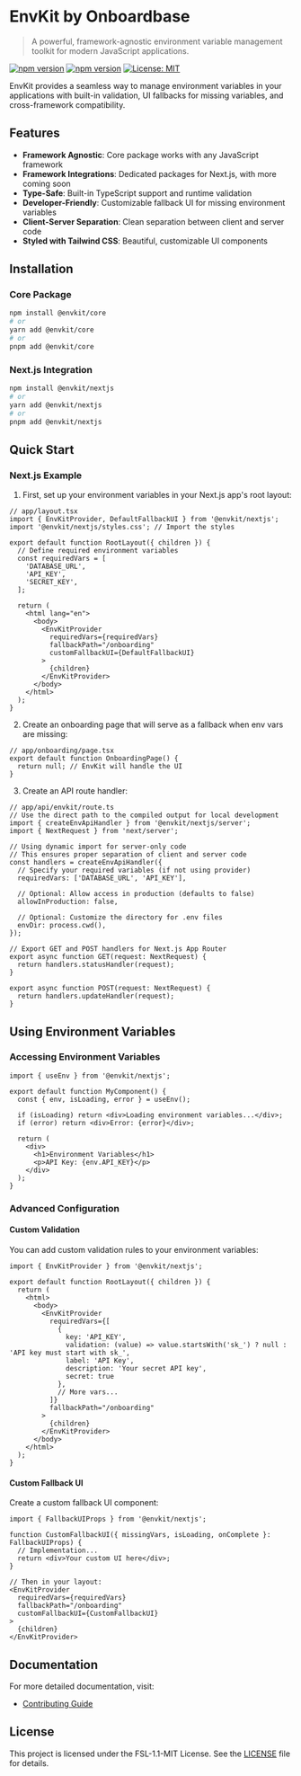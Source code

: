 # EnvKit by Onboardbase

> A powerful, framework-agnostic environment variable management toolkit for modern JavaScript applications.

[![npm version](https://img.shields.io/npm/v/@envkit/core.svg)](https://www.npmjs.com/package/@envkit/core)
[![npm version](https://img.shields.io/npm/v/@envkit/nextjs.svg)](https://www.npmjs.com/package/@envkit/nextjs)
[![License: MIT](https://img.shields.io/badge/License-MIT-yellow.svg)](https://opensource.org/licenses/FSL-1.1-MIT)

EnvKit provides a seamless way to manage environment variables in your applications with built-in validation, UI fallbacks for missing variables, and cross-framework compatibility.

## Features

- **Framework Agnostic**: Core package works with any JavaScript framework
- **Framework Integrations**: Dedicated packages for Next.js, with more coming soon
- **Type-Safe**: Built-in TypeScript support and runtime validation
- **Developer-Friendly**: Customizable fallback UI for missing environment variables
- **Client-Server Separation**: Clean separation between client and server code
- **Styled with Tailwind CSS**: Beautiful, customizable UI components

## Installation

### Core Package

```bash
npm install @envkit/core
# or
yarn add @envkit/core
# or
pnpm add @envkit/core
```

### Next.js Integration

```bash
npm install @envkit/nextjs
# or
yarn add @envkit/nextjs
# or
pnpm add @envkit/nextjs
```

## Quick Start

### Next.js Example

1. First, set up your environment variables in your Next.js app's root layout:

```tsx
// app/layout.tsx
import { EnvKitProvider, DefaultFallbackUI } from '@envkit/nextjs';
import '@envkit/nextjs/styles.css'; // Import the styles

export default function RootLayout({ children }) {
  // Define required environment variables
  const requiredVars = [
    'DATABASE_URL',
    'API_KEY',
    'SECRET_KEY',
  ];

  return (
    <html lang="en">
      <body>
        <EnvKitProvider 
          requiredVars={requiredVars}
          fallbackPath="/onboarding" 
          customFallbackUI={DefaultFallbackUI}
        >
          {children}
        </EnvKitProvider>
      </body>
    </html>
  );
}
```

2. Create an onboarding page that will serve as a fallback when env vars are missing:

```tsx
// app/onboarding/page.tsx
export default function OnboardingPage() {
  return null; // EnvKit will handle the UI
}
```

3. Create an API route handler:

```tsx
// app/api/envkit/route.ts
// Use the direct path to the compiled output for local development
import { createEnvApiHandler } from '@envkit/nextjs/server';
import { NextRequest } from 'next/server';

// Using dynamic import for server-only code
// This ensures proper separation of client and server code
const handlers = createEnvApiHandler({
  // Specify your required variables (if not using provider)
  requiredVars: ['DATABASE_URL', 'API_KEY'],
  
  // Optional: Allow access in production (defaults to false)
  allowInProduction: false,
  
  // Optional: Customize the directory for .env files
  envDir: process.cwd(),
});

// Export GET and POST handlers for Next.js App Router
export async function GET(request: NextRequest) {
  return handlers.statusHandler(request);
}

export async function POST(request: NextRequest) {
  return handlers.updateHandler(request);
}
```

## Using Environment Variables

### Accessing Environment Variables

```tsx
import { useEnv } from '@envkit/nextjs';

export default function MyComponent() {
  const { env, isLoading, error } = useEnv();
  
  if (isLoading) return <div>Loading environment variables...</div>;
  if (error) return <div>Error: {error}</div>;
  
  return (
    <div>
      <h1>Environment Variables</h1>
      <p>API Key: {env.API_KEY}</p>
    </div>
  );
}
```

### Advanced Configuration

#### Custom Validation

You can add custom validation rules to your environment variables:

```tsx
import { EnvKitProvider } from '@envkit/nextjs';

export default function RootLayout({ children }) {
  return (
    <html>
      <body>
        <EnvKitProvider 
          requiredVars={[
            { 
              key: 'API_KEY', 
              validation: (value) => value.startsWith('sk_') ? null : 'API key must start with sk_',
              label: 'API Key',
              description: 'Your secret API key',
              secret: true
            },
            // More vars...
          ]}
          fallbackPath="/onboarding"
        >
          {children}
        </EnvKitProvider>
      </body>
    </html>
  );
}
```

#### Custom Fallback UI

Create a custom fallback UI component:

```tsx
import { FallbackUIProps } from '@envkit/nextjs';

function CustomFallbackUI({ missingVars, isLoading, onComplete }: FallbackUIProps) {
  // Implementation...
  return <div>Your custom UI here</div>;
}

// Then in your layout:
<EnvKitProvider 
  requiredVars={requiredVars}
  fallbackPath="/onboarding"
  customFallbackUI={CustomFallbackUI}
>
  {children}
</EnvKitProvider>
```

## Documentation

For more detailed documentation, visit:

<!-- - [Core Package Documentation](/packages/envkit-core/README.md)
- [Next.js Integration Documentation](/packages/nextjs/README.md) -->
- [Contributing Guide](CONTRIBUTING.md)
<!-- - [Publishing Guide](PUBLISHING.md) -->

## License

This project is licensed under the FSL-1.1-MIT License. See the [LICENSE](/LICENSE) file for details.